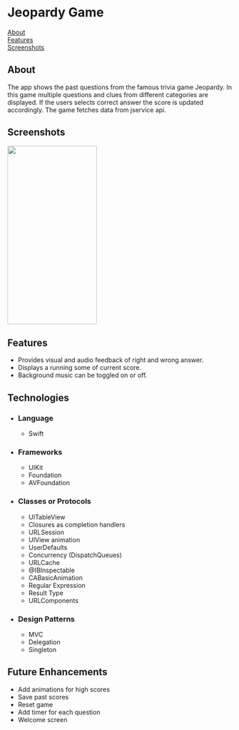 # Jeopardy Game
[About](#about)<br/>
[Features](#features)<br/>
[Screenshots](#screenshots)<br/>

## About
<a name = "about" /> The app shows the past questions from the famous trivia game Jeopardy. In this game multiple questions and clues from different categories are displayed. If the users selects correct answer the score is updated accordingly. The game fetches data from jservice api.

## Screenshots
<a name = "screenshots" />  

<img src="Screenshots/jQuiz.gif" width="200" height="400"> 

## Features
<a name = "features" />

- Provides visual and audio feedback of right and wrong answer.
- Displays a running some of current score.
- Background music can be toggled on or off.

## Technologies 

<a name = "tech" />

- ### Language ### 

  - Swift 

- ### Frameworks ###

  - UIKit
  - Foundation
  - AVFoundation

- ### Classes or Protocols ###

  - UITableView
  - Closures as completion handlers
  - URLSession
  - UIView animation
  - UserDefaults
  - Concurrency (DispatchQueues)
  - URLCache
  - @IBInspectable
  - CABasicAnimation
  - Regular Expression
  - Result Type
  - URLComponents

- ### Design Patterns ###

  - MVC
  - Delegation
  - Singleton

## Future Enhancements

 - Add animations for high scores
 - Save past scores
 - Reset game
 - Add timer for each question
 - Welcome screen 
